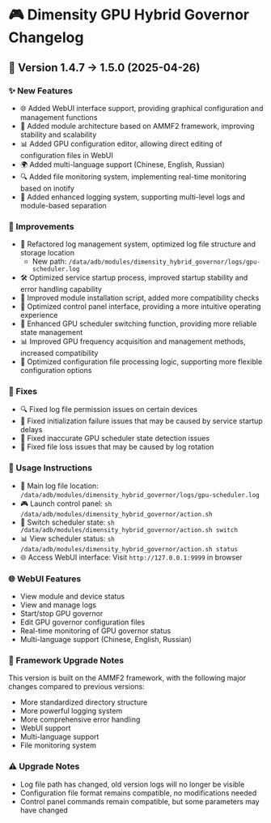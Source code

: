 # 🎮 Dimensity GPU Hybrid Governor Changelog

## 🚀 Version 1.4.7 → 1.5.0 (2025-04-26)

### ✨ New Features
- 🌐 Added WebUI interface support, providing graphical configuration and management functions
- 🔄 Added module architecture based on AMMF2 framework, improving stability and scalability
- 📊 Added GPU configuration editor, allowing direct editing of configuration files in WebUI
- 🌍 Added multi-language support (Chinese, English, Russian)
- 🔍 Added file monitoring system, implementing real-time monitoring based on inotify
- 📝 Added enhanced logging system, supporting multi-level logs and module-based separation

### 🔧 Improvements
- 📂 Refactored log management system, optimized log file structure and storage location
  - New path: `/data/adb/modules/dimensity_hybrid_governor/logs/gpu-scheduler.log`
- 🛠️ Optimized service startup process, improved startup stability and error handling capability
- 🔌 Improved module installation script, added more compatibility checks
- 📱 Optimized control panel interface, providing a more intuitive operating experience
- 🔄 Enhanced GPU scheduler switching function, providing more reliable state management
- 📊 Improved GPU frequency acquisition and management methods, increased compatibility
- 🔧 Optimized configuration file processing logic, supporting more flexible configuration options

### 🐛 Fixes
- 🔍 Fixed log file permission issues on certain devices
- 🚀 Fixed initialization failure issues that may be caused by service startup delays
- 🔄 Fixed inaccurate GPU scheduler state detection issues
- 📁 Fixed file loss issues that may be caused by log rotation

### 📖 Usage Instructions
- 📂 Main log file location: `/data/adb/modules/dimensity_hybrid_governor/logs/gpu-scheduler.log`
- 🎮 Launch control panel: `sh /data/adb/modules/dimensity_hybrid_governor/action.sh`
- 🔄 Switch scheduler state: `sh /data/adb/modules/dimensity_hybrid_governor/action.sh switch`
- 📊 View scheduler status: `sh /data/adb/modules/dimensity_hybrid_governor/action.sh status`
- 🌐 Access WebUI interface: Visit `http://127.0.0.1:9999` in browser

### 🌐 WebUI Features
- View module and device status
- View and manage logs
- Start/stop GPU governor
- Edit GPU governor configuration files
- Real-time monitoring of GPU governor status
- Multi-language support (Chinese, English, Russian)

### 📝 Framework Upgrade Notes
This version is built on the AMMF2 framework, with the following major changes compared to previous versions:
- More standardized directory structure
- More powerful logging system
- More comprehensive error handling
- WebUI support
- Multi-language support
- File monitoring system

### ⚠️ Upgrade Notes
- Log file path has changed, old version logs will no longer be visible
- Configuration file format remains compatible, no modifications needed
- Control panel commands remain compatible, but some parameters may have changed
